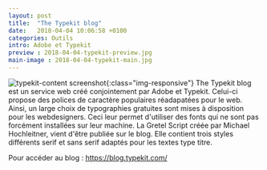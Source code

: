 ```yaml
---
layout: post
title:  "The Typekit blog"
date:   2018-04-04 10:06:58 +0100
categories: Outils
intro: Adobe et Typekit
preview : 2018-04-04-typekit-preview.jpg
main-image : 2018-04-04-typekit-main.jpg
---
```

![typekit-content screenshot](../../../../../assets/images/2018-04-04-typekit-content.jpg){:class="img-responsive"}
The Typekit blog est un service web créé conjointement par Adobe et Typekit. Celui-ci propose des polices de caractère populaires réadapatées pour le web. Ainsi, un large choix de typographies gratuites sont mises à disposition pour les webdesigners. Ceci leur permet d'utiliser des fonts qui ne sont pas forcément installées sur leur machine. La Gretel Script créée par Michael Hochleitner, vient d'être publiée sur le blog. Elle contient trois styles différents serif et sans serif adaptés pour les textes type titre.

Pour accéder au blog : https://blog.typekit.com/
